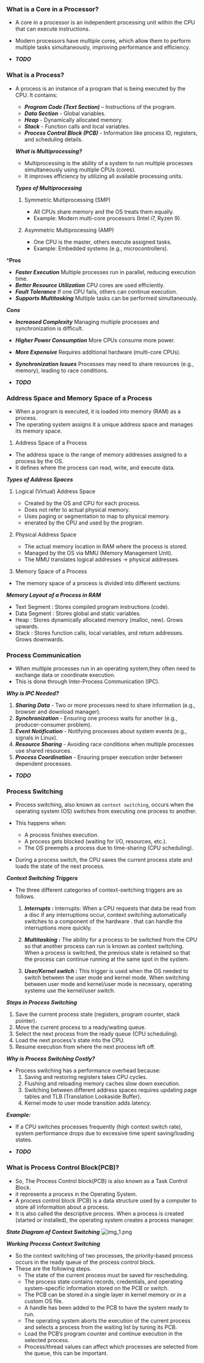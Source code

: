 ### What is a Core in a Processor?

- A core in a processor is an independent processing unit within the CPU that can execute instructions.
-  Modern processors have multiple cores, which allow them to perform multiple tasks simultaneously, improving performance and efficiency.

- ***TODO***

### What is a Process?

- A process is an instance of a program that is being executed by the CPU. It contains:
    - ***Program Code (Text Section)*** – Instructions of the program.
    - ***Data Section*** - Global variables.
    - ***Heap*** - Dynamically allocated memory.
    - ***Stack*** - Function calls and local variables.
    - ***Process Control Block (PCB)*** -  Information like process ID, registers, and scheduling details.

  ***What is Multiprocessing?***

    - Multiprocessing is the ability of a system to run multiple processes simultaneously using multiple CPUs (cores).
    -  It improves efficiency by utilizing all available processing units.

  ***Types of Multiprocessing***

    1) Symmetric Multiprocessing (SMP)
        - All CPUs share memory and the OS treats them equally.
        - Example: Modern multi-core processors (Intel i7, Ryzen 9).

    2) Asymmetric Multiprocessing (AMP)
        - One CPU is the master, others execute assigned tasks.
        - Example: Embedded systems (e.g., microcontrollers).

***Pros**

- ***Faster Execution*** Multiple processes run in parallel, reducing execution time.
- ***Better Resource Utilization*** CPU cores are used efficiently.
- ***Fault Tolerance*** If one CPU fails, others can continue execution.
- ***Supports Multitasking*** Multiple tasks can be performed simultaneously.

***Cons***

- ***Increased Complexity*** Managing multiple processes and synchronization is difficult.
- ***Higher Power Consumption*** More CPUs consume more power.
- ***More Expensive*** Requires additional hardware (multi-core CPUs).
- ***Synchronization Issues*** Processes may need to share resources (e.g., memory), leading to race conditions.

- ***TODO***


### Address Space and Memory Space of a Process

- When a program is executed, it is loaded into memory (RAM) as a process.
- The operating system assigns it a unique address space and manages its memory space.

1. Address Space of a Process

- The address space is the range of memory addresses assigned to a process by the OS.
-  It defines where the process can read, write, and execute data.

***Types of Address Spaces***

1. Logical (Virtual) Address Space
    - Created by the OS and CPU for each process.
    - Does not refer to actual physical memory.
    - Uses paging or segmentation to map to physical memory.
    - enerated by the CPU and used by the program.
2. Physical Address Space
    - The actual memory location in RAM where the process is stored.
    - Managed by the OS via MMU (Memory Management Unit).
    - The MMU translates logical addresses → physical addresses.


2. Memory Space of a Process
- The memory space of a process is divided into different sections:

***Memory Layout of a Process in RAM***

- Text Segment : Stores compiled program instructions (code).
- Data Segment : Stores global and static variables.
- Heap         : Stores dynamically allocated memory (malloc, new). Grows upwards.
- Stack        : Stores function calls, local variables, and return addresses. Grows downwards.

### Process Communication

- When multiple processes run in an operating system,they often need to exchange data or coordinate execution.
- This is done through Inter-Process Communication (IPC).

***Why is IPC Needed?***
1. ***Sharing Data*** - Two or more processes need to share information (e.g., browser and download manager).
2. ***Synchronization*** -  Ensuring one process waits for another (e.g., producer-consumer problem).
3. ***Event Notification*** - Notifying processes about system events (e.g., signals in Linux).
4. ***Resource Sharing*** - Avoiding race conditions when multiple processes use shared resources.
5. ***Process Coordination*** - Ensuring proper execution order between dependent processes.

- ***TODO***

### Process Switching

- Process switching, also known as ```context switching```, occurs when the operating system (OS) switches from executing one process to another.
- This happens when:
    - A process finishes execution.
    - A process gets blocked (waiting for I/O, resources, etc.).
    - The OS preempts a process due to time-sharing (CPU scheduling).

- During a process switch, the CPU saves the current process state and loads the state of the next process.

***Context Switching Triggers***
- The three different categories of context-switching triggers are as follows.
  1. ***Interrupts :*** Interrupts: When a CPU requests that data be read from a disc 
     if any interruptions occur, context switching automatically switches to a component of the hardware .
     that can handle the interruptions more quickly.

  2. ***Multitasking :*** The ability for a process to be switched from the CPU so that another process can run is known as context switching. 
     When a process is switched, the previous state is retained so that the process can continue running at the same spot in the system.

  3. ***User/Kernel switch :*** This trigger is used when the OS needed to switch between the user mode and kernel mode.
     When switching between user mode and kernel/user mode is necessary, operating systems use the kernel/user switch.

***Steps in Process Switching***
1. Save the current process state (registers, program counter, stack pointer).
2. Move the current process to a ready/waiting queue.
3. Select the next process from the ready queue (CPU scheduling).
4. Load the next process's state into the CPU.
5. Resume execution from where the next process left off.

***Why is Process Switching Costly?***
- Process switching has a performance overhead because:
    1. Saving and restoring registers takes CPU cycles.
    2. Flushing and reloading memory caches slow down execution.
    3. Switching between different address spaces requires updating page tables and TLB (Translation Lookaside Buffer).
    4. Kernel mode to user mode transition adds latency.

***Example:***
- If a CPU switches processes frequently (high context switch rate), system performance drops due to excessive time spent saving/loading states.

- ***TODO*** 

### What is Process Control Block(PCB)? 
- So, The Process Control block(PCB) is also known as a Task Control Block. 
- it represents a process in the Operating System. 
- A process control block (PCB) is a data structure used by a computer to store all information about a process. 
- It is also called the descriptive process. When a process is created (started or installed), the operating system creates a process manager.

***State Diagram of Context Switching***
![img_1.png](img_1.png)

***Working Process Context Switching***
- So the context switching of two processes, the priority-based process occurs in the ready queue of the process control block.
- These are the following steps.
   - The state of the current process must be saved for rescheduling.
   - The process state contains records, credentials, and operating system-specific information stored on the PCB or switch.
   - The PCB can be stored in a single layer in kernel memory or in a custom OS file.
   - A handle has been added to the PCB to have the system ready to run.
   - The operating system aborts the execution of the current process and selects a process from the waiting list by tuning its PCB.
   - Load the PCB’s program counter and continue execution in the selected process.
   - Process/thread values ​​can affect which processes are selected from the queue, this can be important.